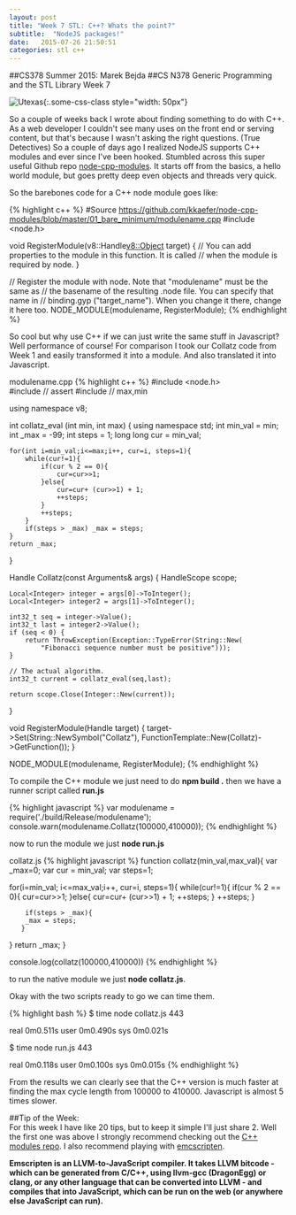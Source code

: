 ```yaml
---
layout: post
title: "Week 7 STL: C++? Whats the point?"
subtitle:  "NodeJS packages!"
date:   2015-07-26 21:50:51
categories: stl c++ 
---
```


##CS378 Summer 2015: Marek Bejda
##CS N378 Generic Programming and the STL Library Week 7

![Utexas](https://www.utexas.edu/sites/default/files/images/Trademarked_Silhouette2.jpg){:.some-css-class style="width: 50px"}

So a couple of weeks back I wrote about finding something to do with C++. As a web developer I couldn't see many uses on the front end or serving content, but that's because I wasn't asking the right questions. (True Detectives) So a couple of days ago I realized NodeJS supports C++ modules and ever since I've been hooked. Stumbled across this super useful Github repo [node-cpp-modules][modulesrepo]. It starts off from the basics, a hello world module, but goes pretty deep even objects and threads very quick. 

So the barebones code for a C++ node module goes like: 

{% highlight c++ %}
#Source  https://github.com/kkaefer/node-cpp-modules/blob/master/01_bare_minimum/modulename.cpp 
#include <node.h>

void RegisterModule(v8::Handle<v8::Object> target) {
    // You can add properties to the module in this function. It is called
    // when the module is required by node.
}

// Register the module with node. Note that "modulename" must be the same as
// the basename of the resulting .node file. You can specify that name in
// binding.gyp ("target_name"). When you change it there, change it here too.
NODE_MODULE(modulename, RegisterModule);
{% endhighlight %}

So cool but why use C++ if we can just write the same stuff in Javascript? 
Well performance of course! For comparison I took our Collatz code from Week 1 and easily transformed it into a module. And also translated it into Javascript. 

modulename.cpp
{% highlight c++ %}
#include <node.h>    
#include <cassert>   // assert
#include <algorithm> // max,min

using namespace v8;


int collatz_eval (int min, int max) {
  using namespace std;
  int min_val = min;
  int _max = -99;
  int steps = 1;
    long long cur  = min_val;

    for(int i=min_val;i<=max;i++, cur=i, steps=1){
        while(cur!=1){
            if(cur % 2 == 0){
                cur=cur>>1;
            }else{
                cur=cur+ (cur>>1) + 1;
                ++steps;
            }
            ++steps;
        }
        if(steps > _max) _max = steps;
    }
    return _max;
}

Handle<Value> Collatz(const Arguments& args) {
    HandleScope scope;

    Local<Integer> integer = args[0]->ToInteger();
    Local<Integer> integer2 = args[1]->ToInteger();

    int32_t seq = integer->Value();
    int32_t last = integer2->Value();
    if (seq < 0) {
        return ThrowException(Exception::TypeError(String::New(
            "Fibonacci sequence number must be positive")));
    }

    // The actual algorithm.
    int32_t current = collatz_eval(seq,last);

    return scope.Close(Integer::New(current));
}

void RegisterModule(Handle<Object> target) {
    target->Set(String::NewSymbol("Collatz"),
        FunctionTemplate::New(Collatz)->GetFunction());
}

NODE_MODULE(modulename, RegisterModule);
{% endhighlight %}


To compile the C++ module we just need to do __npm build .__ then we have a runner script called __run.js__ 

{% highlight javascript %}
var modulename = require('./build/Release/modulename');
console.warn(modulename.Collatz(100000,410000));
{% endhighlight %}

now to run the module we just __node run.js__


collatz.js
{% highlight javascript %}
function collatz(min_val,max_val){
var _max=0;
var cur = min_val;
var steps=1;

for(i=min_val; i<=max_val;i++, cur=i, steps=1){
        while(cur!=1){
            if(cur % 2 == 0){
                cur=cur>>1;
            }else{
                cur=cur+ (cur>>1) + 1;
                ++steps;
            }
            ++steps;
        }

        if(steps > _max){
        _max = steps;
       }
   }
 return _max;
}

console.log(collatz(100000,410000))
{% endhighlight %}

to run the native module we just __node collatz.js__. 

Okay with the two scripts ready to go we can time them.

{% highlight bash %}
$ time node collatz.js 
443

real  0m0.511s
user  0m0.490s
sys 0m0.021s

$ time node run.js
443

real  0m0.118s
user  0m0.100s
sys 0m0.015s
{% endhighlight %}

From the results we can clearly see that the C++ version is much faster at finding the max cycle length from 100000 to 410000. Javascript is almost 5 times slower.



##Tip of the Week:  
For this week I have like 20 tips, but to keep it simple I'll just share 2. Well the first one was above I strongly recommend checking out the [C++ modules repo][modulesrepo]. I also recommend playing with [emcscripten][emscripten]. 

__Emscripten is an LLVM-to-JavaScript compiler. It takes LLVM bitcode - which can be generated from C/C++, using llvm-gcc (DragonEgg) or clang, or any other language that can be converted into LLVM - and compiles that into JavaScript, which can be run on the web (or anywhere else JavaScript can run).__

[modulesrepo]: https://github.com/kkaefer/node-cpp-modules
[emscripten]: https://github.com/kripken/emscripten
